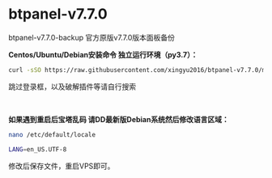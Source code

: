 # btpanel-v7.7.0
btpanel-v7.7.0-backup  官方原版v7.7.0版本面板备份

**Centos/Ubuntu/Debian安装命令 独立运行环境（py3.7）：**

```Bash
curl -sSO https://raw.githubusercontent.com/xingyu2016/btpanel-v7.7.0/main/install/install_panel.sh && bash install_panel.sh
```

跳过登录框，以及破解插件等请自行搜索

&nbsp;

**如果遇到重启后宝塔乱码 请DD最新版Debian系统然后修改语言区域：**


```Bash
nano /etc/default/locale
```

```Bash
LANG=en_US.UTF-8
```

修改后保存文件，重启VPS即可。
